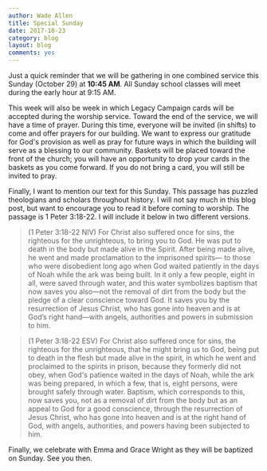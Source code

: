 ```yaml
---
author: Wade Allen
title: Special Sunday 
date: 2017-10-23
category: blog
layout: blog
comments: yes
---
```


Just a quick reminder that we will be gathering in one combined service this Sunday (October 29) at **10:45 AM**. All Sunday school classes will meet during the early hour at 9:15 AM. 

This week will also be week in which Legacy Campaign cards will be accepted during the worship service. Toward the end of the service, we will have a time of prayer. During this time, everyone will be invited (in shifts) to come and offer prayers for our building. We want to express our gratitude for God's provision as well as pray for future ways in which the building will serve as a blessing to our community. Baskets will be placed toward the front of the church; you will have an opportunity to drop your cards in the baskets as you come forward. If you do not bring a card, you will still be invited to pray.

Finally, I want to mention our text for this Sunday. This passage has puzzled theologians and scholars throughout history. I will not say much in this blog post, but want to encourage you to read it before coming to worship. The passage is 1 Peter 3:18-22. I will include it below in two different versions.

>(1 Peter 3:18-22 NIV) For Christ also suffered once for sins, the righteous for the unrighteous, to bring you to God. He was put to death in the body but made alive in the Spirit. After being made alive, he went and made proclamation to the imprisoned spirits— to those who were disobedient long ago when God waited patiently in the days of Noah while the ark was being built. In it only a few people, eight in all, were saved through water, and this water symbolizes baptism that now saves you also—not the removal of dirt from the body but the pledge of a clear conscience toward God. It saves you by the resurrection of Jesus Christ, who has gone into heaven and is at God’s right hand—with angels, authorities and powers in submission to him.

>(1 Peter 3:18-22 ESV) For Christ also suffered once for sins, the righteous for the unrighteous, that he might bring us to God, being put to death in the flesh but made alive in the spirit, in which he went and proclaimed to the spirits in prison, because they formerly did not obey, when God's patience waited in the days of Noah, while the ark was being prepared, in which a few, that is, eight persons, were brought safely through water. Baptism, which corresponds to this, now saves you, not as a removal of dirt from the body but as an appeal to God for a good conscience, through the resurrection of Jesus Christ, who has gone into heaven and is at the right hand of God, with angels, authorities, and powers having been subjected to him.

Finally, we celebrate with Emma and Grace Wright as they will be baptized on Sunday. See you then.


